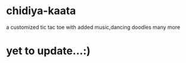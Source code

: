 # chidiya-kaata
a customized tic tac toe with added music,dancing doodles many more
# yet to update...:)
